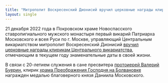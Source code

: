 ```yaml
---
title: "Митрополит Воскресенский Дионисий вручил церковные награды клирикам Центрального викариатства"
layout: single
---
```



21 декабря 2022 года в Покровском храме Новоспасского ставропигиального мужского монастыря первый викарий Патриарха Московского и всея Руси по г. Москве, управляющий Центральным викариатством митрополит Воскресенский Дионисий [вручил церковные награды клирикам Центрального викариатства](http://moseparh.ru/mitropolit-voskresenskij-dionisij-vruchil-cerkovnye-nagrady-klirikam-centralnogo-vikariatstva.html), отмечающим в текущем году знаменательные даты в своей жизни. 

В связи с 20-летием служения в сане пресвитера [протоиерей Валерий Буерин](/serve.html), клирик [храма Преображения Господня на Болвановке](https://bolvanovka.ru) награжден медалью благоверного князя Даниила Московского.
